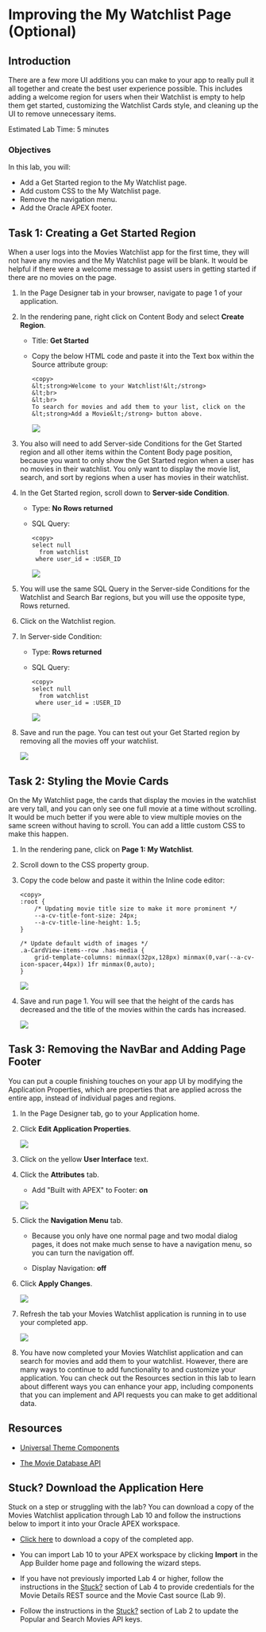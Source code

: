 # Improving the My Watchlist Page (Optional)

## Introduction
There are a few more UI additions you can make to your app to really pull it all together and create the best user experience possible. This includes adding a welcome region for users when their Watchlist is empty to help them get started, customizing the Watchlist Cards style, and cleaning up the UI to remove unnecessary items.

Estimated Lab Time: 5 minutes

### Objectives
In this lab, you will:  
- Add a Get Started region to the My Watchlist page.  
- Add custom CSS to the My Watchlist page.  
- Remove the navigation menu.  
- Add the Oracle APEX footer.

## Task 1: Creating a Get Started Region
When a user logs into the Movies Watchlist app for the first time, they will not have any movies and the My Watchlist page will be blank. It would be helpful if there were a welcome message to assist users in getting started if there are no movies on the page.

1. In the Page Designer tab in your browser, navigate to page 1 of your application.

2. In the rendering pane, right click on Content Body and select **Create Region**.

    * Title: **Get Started**

    * Copy the below HTML code and paste it into the Text box within the Source attribute group:

        ```
        <copy>
        &lt;strong>Welcome to your Watchlist!&lt;/strong>
        &lt;br>
        &lt;br>
        To search for movies and add them to your list, click on the &lt;strong>Add a Movie&lt;/strong> button above.
        ```

        ![](images/get-started-settings-edit.png " ")

3. You also will need to add Server-side Conditions for the Get Started region and all other items within the Content Body page position, because you want to only show the Get Started region when a user has no movies in their watchlist. You only want to display the movie list, search, and sort by regions when a user has movies in their watchlist.

4. In the Get Started region, scroll down to **Server-side Condition**.

    * Type: **No Rows returned**

    * SQL Query:

        ```
        <copy>
        select null 
          from watchlist 
         where user_id = :USER_ID
        ```

        ![](images/get-started-ssc-edit.png " ")

5. You will use the same SQL Query in the Server-side Conditions for the Watchlist and Search Bar regions, but you will use the opposite type, Rows returned.

6. Click on the Watchlist region.

7. In Server-side Condition:

    * Type: **Rows returned**

    * SQL Query:

        ```
        <copy>
        select null 
          from watchlist 
         where user_id = :USER_ID
        ```

        ![](images/watchlist-ssc-edit.png " ")

8. Save and run the page. You can test out your Get Started region by removing all the movies off your watchlist.

    ![](images/get-started.png " ")

## Task 2: Styling the Movie Cards
On the My Watchlist page, the cards that display the movies in the watchlist are very tall, and you can only see one full movie at a time without scrolling. It would be much better if you were able to view multiple movies on the same screen without having to scroll. You can add a little custom CSS to make this happen.

1. In the rendering pane, click on **Page 1: My Watchlist**.

2. Scroll down to the CSS property group.

3. Copy the code below and paste it within the Inline code editor:

    ```
    <copy>
    :root {
        /* Updating movie title size to make it more prominent */
        --a-cv-title-font-size: 24px;
        --a-cv-title-line-height: 1.5;
    }

    /* Update default width of images */
    .a-CardView-items--row .has-media {
        grid-template-columns: minmax(32px,128px) minmax(0,var(--a-cv-icon-spacer,44px)) 1fr minmax(0,auto);
    }
    ```

    ![](images/watchlist-css-edit.png " ")

4. Save and run page 1. You will see that the height of the cards has decreased and the title of the movies within the cards has increased.

    ![](images/watchlist-with-css.png " ")

## Task 3: Removing the NavBar and Adding Page Footer
You can put a couple finishing touches on your app UI by modifying the Application Properties, which are properties that are applied across the entire app, instead of individual pages and regions.

1. In the Page Designer tab, go to your Application home.

2. Click **Edit Application Properties**.

    ![](images/app-home-edit.png " ")

3. Click on the yellow **User Interface** text.

4. Click the **Attributes** tab.

    * Add "Built with APEX" to Footer: **on**

    ![](images/footer-on-edit.png " ")

5. Click the **Navigation Menu** tab.

    * Because you only have one normal page and two modal dialog pages, it does not make much sense to have a navigation menu, so you can turn the navigation off.

    * Display Navigation: **off**

6. Click **Apply Changes**.

    ![](images/nav-off-edit.png " ")

7. Refresh the tab your Movies Watchlist application is running in to use your completed app.

    ![](images/finished-app.png " ")

8. You have now completed your Movies Watchlist application and can search for movies and add them to your watchlist. However, there are many ways to continue to add functionality to and customize your application. You can check out the Resources section in this lab to learn about different ways you can enhance your app, including components that you can implement and API requests you can make to get additional data.

## Resources
- [Universal Theme Components](https://apex.oracle.com/pls/apex/apex_pm/r/ut/components)  

- [The Movie Database API](https://developers.themoviedb.org/3/getting-started/introduction)  

## Stuck? Download the Application Here
Stuck on a step or struggling with the lab? You can download a copy of the Movies Watchlist application through Lab 10 and follow the instructions below to import it into your Oracle APEX workspace.

- [Click here](./files/lab10.sql) to download a copy of the completed app.

- You can import Lab 10 to your APEX workspace by clicking **Import** in the App Builder home page and following the wizard steps.

- If you have not previously imported Lab 4 or higher, follow the instructions in the <a href="?lab=creating-movie-details-page#Stuck?DownloadtheApplicationHere" target="_blank">Stuck?</a> section of Lab 4 to provide credentials for the Movie Details REST source and the Movie Cast source (Lab 9).

- Follow the instructions in the <a href="?lab=creating-rest-sources#Stuck?DownloadtheApplicationHere" target="_blank">Stuck?</a> section of Lab 2 to update the Popular and Search Movies API keys.